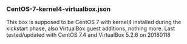 ### CentOS-7-kernel4-virtualbox.json

This box is supposed to be CentOS 7 with kernel4 installed during the kickstart phase, also VirtualBox guest additions, nothing more.
Last tested/updated with CentOS 7.4 and VirtualBox 5.2.6 on 20180118


